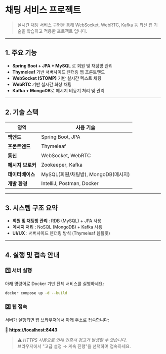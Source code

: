 # 채팅 서비스 프로젝트

> 실시간 채팅 서비스 구현을 통해 WebSocket, WebRTC, Kafka 등 최신 웹 기술을 학습하고 적용한 프로젝트 입니다.

---

## 1. 주요 기능

- **Spring Boot + JPA + MySQL** 로 회원 및 채팅방 관리
- **Thymeleaf** 기반 서버사이드 렌더링 웹 프론트엔드
- **WebSocket (STOMP)** 기반 실시간 텍스트 채팅
- **WebRTC** 기반 실시간 화상 채팅
- **Kafka + MongoDB**로 메시지 비동기 처리 및 관리

---

## 2. 기술 스택

| 영역 | 사용 기술 |
|----------|-----------------------------|
| **백엔드** | Spring Boot, JPA |
| **프론트엔드** | Thymeleaf |
| **통신** | WebSocket, WebRTC |
| **메시지 브로커** | Zookeeper, Kafka |
| **데이터베이스** | MySQL(회원/채팅방), MongoDB(메시지) |
| **개발 환경** | IntelliJ, Postman, Docker |

---

## 3. 시스템 구조 요약

- **회원 및 채팅방 관리** : RDB (MySQL) + JPA 사용
- **메시지 처리** : NoSQL (MongoDB) + Kafka 사용
- **UI/UX** : 서버사이드 렌더링 방식 (Thymeleaf 템플릿)

---

## 4. 실행 및 접속 안내

### 1️⃣ 서버 실행

아래 명령어로 Docker 기반 전체 서비스를 실행하세요:

```bash
docker compose up -d --build
```

### 2️⃣ 웹 접속

서버가 실행되면 웹 브라우저에서 아래 주소로 접속합니다:

🔗 **[https://localhost:8443](https://localhost:8443)**

> ⚠️ *HTTPS 사용으로 인해 인증서 경고가 발생할 수 있습니다.*  
> 브라우저에서 "고급 설정 → 계속 진행"을 선택하여 접속하세요.
